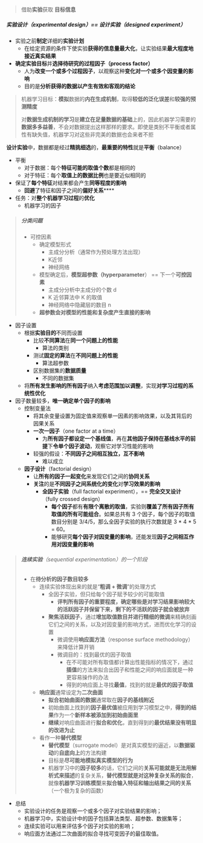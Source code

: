 > 借助**实验**获取 **目标信息**

##### **实验设计**（experimental design）== 设计实验（designed experiment）

* 实验之前**制定**详细的**实验计划**
  * 在给定资源的条件下使实验**获得的信息量最大化**，让实验结果**最大程度地接近真实结果**
* **确定实验目标**并**选择待研究的过程因子（process factor）**
  * 人为**改变一个或多个过程因子**，以观察这种**变化对一个或多个因变量的影响**
  * 目的是**分析获得的数据以产生有效和客观的结论**

> 机器学习目标：**模拟**数据的**内在生成机制**，取得**较低的泛化误差**和**较强的预测精度**
>
> 对**数据生成机制的学习**是**建立在足量数据的基础**上的，因此机器学习需要的**数据多多益善**，不会对数据提出这样那样的要求。即使是类别不平衡或者属性有缺失值，机器学习对这些非完美的数据也会来者不拒

**设计实验**中，数据都是经过**精挑细选**的，**最重要的特性**就是**平衡**（balance）

* 平衡
  * 对于数据：每个**特征可能的取值个数**都是相同的
  * 对于特征：每个**取值上的数据比例**也是要近似相同的
* 保证了**每个特征**对结果都会产生**同等程度的影响**
  * **回避**了特征和因子之间的**偏好关系******
* 任务：对**整个机器学习过程**的**优化**
  * 机器学习的因子

> ##### 分类问题
>
> * 可控因素
>   * 确定模型形式
>     * 主成分分析（通常作为预处理方法出现）
>     * K近邻
>     * 神经网络
>   * 模型确定后，**模型超参数（hyperparameter**） == 下一个**可控因素**
>     * 主成分分析中主成分的个数 d
>     * K 近邻算法中 K 的取值
>     * 神经网络中隐藏层的数目 n 
>   * **超参数会对模型的性能和复杂度产生直接的影响**

* 因子设置
  * 根据**实验目的**不同而设置
    * 比较**不同算法**在**同一个问题上的性能**
      * 算法的类别
    * 测试**固定的算法**在**不同问题上的性能**
      * 算法超参数
    * 区别数据集的**数据质量**
      * 不同的数据集
  * 将**所有发生影响的所有因子**纳入**考虑范围加以调整**，实现**对学习过程的系统性优化**
* 因子数量较多，**唯一确定单个因子的影响**
  * 控制变量法
    * 将其余变量设置为固定值来观察单一因素的影响效果，以及其背后的因果关系
    * **一次一因子**（one factor at a time）
      * 为**所有因子都设定一个基线值**，再在**其他因子保持在基线水平的前提**下**令单个因子波动**，观察它对学习性能的影响
    * 较强的假设：**不同因子之间相互独立，互不影响**
      * 难以成立
  * **因子设计**（factorial design）
    * 让**所有的因子一起变化**来发现它们之间的**协同关系**
    * **关注**的是**不同因子之间系统化的变化**对**学习效果的影响**
      * **全因子实验**（full factorial experiment），== **完全交叉设计**（fully crossed design）
        * **每个因子**都有**有限个离散的取值**，实验则**覆盖了所有因子所有取值的所有可能组合**。如果总共有 3 个因子，每个因子的取值数目分别是 3/4/5，那么全因子实验的执行次数就是 3  * 4 * 5 = 60。
        * 能够研究**每个因子对因变量的影响**，还能发现**因子之间相互作用对因变量的影响**

> ###### **连续实验**（sequential experimentation）的一个阶段
>
> * 在**待分析的因子数目较多**
>   * 连续实验体现出来的就是“**粗调 + 微调**”的处理方式
>     * 全因子实验，但只给每个因子赋予较少的可能取值
>       * **评判所有因子的重要程度，确定哪些是对学习结果影响较大的活跃因子并保留下来，剩下的不活跃的因子就会被放弃**
>     * **聚焦活跃因子**，通过**增加取值数目并进行精细的微调**来精确刻画它们之间的关系，以及对因变量的影响方式，进而优化学习的设置
>       * 微调使用**响应面方法**（response surface methodology）来降低计算开销
>       * 微调目的：找到最优的因子取值
>         * 在不可能对所有取值都计算出性能指标的情况下，通过**插值**的方法来拟合出因子和性能之间的响应面就是一种更容易操作的办法
>         * 得到的响应面上寻找**最值**，找到的就是**最优的因子取值**
>   * **响应面**通常设定为**二次曲面**
>     * **拟合初始曲面的数据**通常取在**因子的基线附近**
>     * 初始曲面上找到的**因子最优值**被应用到学习模型之中，**得到的结果**作为一个**新样本被添加到初始曲面里**
>     * **继续**对响应曲面进行**拟合和优化**，直到得到的**最优结果没有明显的改进为止**
>   * 看作一种**替代模型**
>     * **替代模型**（surrogate model）是对真实模型的逼近，以**数据驱动**的**自底向上**的方法构建
>     * 目标是**尽可能地模拟真实模型的行为**
>     * 机器学习中的**因子较多**的话，它们之间的**关系可能就是无法用解析式来描述**的复杂关系，**替代模型就是对这种复杂关系的拟合**，就像**机器学习训练模型**来**拟合输入特征和输出结果之间的关系**（一个极为复杂的函数）

* 总结
  * 实验设计的任务是观察一个或多个因子对实验结果的影响；
  * 机器学习中，实验设计中的因子包括算法类型、超参数、数据集等；
  * 连续实验可以用来评估多个因子对实验的影响；
  * 响应面方法通过二次曲面的拟合寻找可变因子的最佳取值。

